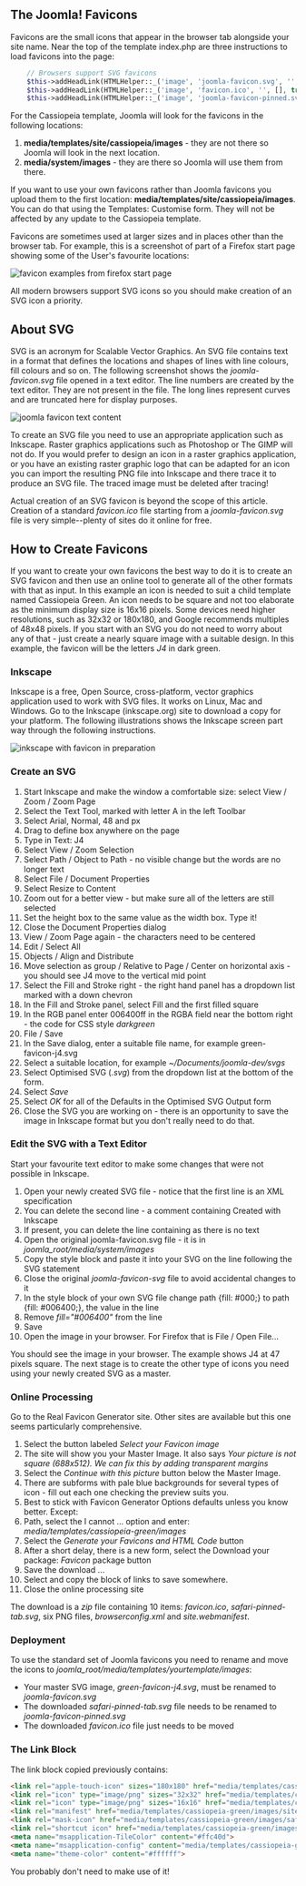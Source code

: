 <!-- Filename: J4.x:Favicons / Display title: Favicons -->

## The Joomla! Favicons

Favicons are the small icons that appear in the browser tab alongside
your site name. Near the top of the template index.php are three
instructions to load favicons into the page:
```php
    // Browsers support SVG favicons
    $this->addHeadLink(HTMLHelper::_('image', 'joomla-favicon.svg', '', [], true, 1), 'icon', 'rel', ['type' => 'image/svg+xml']);
    $this->addHeadLink(HTMLHelper::_('image', 'favicon.ico', '', [], true, 1), 'alternate icon', 'rel', ['type' => 'image/vnd.microsoft.icon']);
    $this->addHeadLink(HTMLHelper::_('image', 'joomla-favicon-pinned.svg', '', [], true, 1), 'mask-icon', 'rel', ['color' => '#000']);
```
For the Cassiopeia template, Joomla will look for the favicons in the
following locations:

1.  **media/templates/site/cassiopeia/images** - they are not there so
    Joomla will look in the next location.
2.  **media/system/images** - they are there so Joomla will use them
    from there.

If you want to use your own favicons rather than Joomla favicons you
upload them to the first location:
**media/templates/site/cassiopeia/images**. You can do that using the
Templates: Customise form. They will not be affected by any update to
the Cassiopeia template.

Favicons are sometimes used at larger sizes and in places other than the
browser tab. For example, this is a screenshot of part of a Firefox
start page showing some of the User's favourite locations:

![favicon examples from firefox start page](../../../en/images/templates/favicons-firefox-start-collection.png)

All modern browsers support SVG icons so you should make creation of an
SVG icon a priority.

## About SVG

SVG is an acronym for Scalable Vector Graphics. An SVG file contains
text in a format that defines the locations and shapes of lines with
line colours, fill colours and so on. The following screenshot shows the
*joomla-favicon.svg* file opened in a text editor. The line numbers are
created by the text editor. They are not present in the file. The long
lines represent curves and are truncated here for display purposes.

![joomla favicon text content](../../../en/images/templates/favicons-joomla-favicon-svg-text.png)

To create an SVG file you need to use an appropriate application such as
Inkscape. Raster graphics applications such as Photoshop or The GIMP
will not do. If you would prefer to design an icon in a raster graphics
application, or you have an existing raster graphic logo that can be
adapted for an icon you can import the resulting PNG file into Inkscape
and there trace it to produce an SVG file. The traced image must be
deleted after tracing!

Actual creation of an SVG favicon is beyond the scope of this article.
Creation of a standard *favicon.ico* file starting from a
*joomla-favicon.svg* file is very simple--plenty of sites do it online
for free.

## How to Create Favicons

If you want to create your own favicons the best way to do it is to
create an SVG favicon and then use an online tool to generate all of the
other formats with that as input. In this example an icon is needed to
suit a child template named Cassiopeia Green. An icon needs to be square
and not too elaborate as the minimum display size is 16x16 pixels. Some
devices need higher resolutions, such as 32x32 or 180x180, and Google
recommends multiples of 48x48 pixels. If you start with an SVG you do
not need to worry about any of that - just create a nearly square image
with a suitable design. In this example, the favicon will be the letters
*J4* in dark green.

### Inkscape

Inkscape is a free, Open Source, cross-platform, vector graphics
application used to work with SVG files. It works on Linux, Mac and
Windows. Go to the Inkscape (inkscape.org) site to download a
copy for your platform. The following illustrations shows the Inkscape
screen part way through the following instructions.

![inkscape with favicon in preparation](../../../en/images/templates/favicons-inkscape-favicon.png)

### Create an SVG

1.  Start Inkscape and make the window a comfortable size: select View /
    Zoom / Zoom Page
2.  Select the Text Tool, marked with letter A in the left Toolbar
3.  Select Arial, Normal, 48 and px
4.  Drag to define box anywhere on the page
5.  Type in Text: J4
6.  Select View / Zoom Selection
7.  Select Path / Object to Path - no visible change but the words are
    no longer text
8.  Select File / Document Properties
9.  Select Resize to Content
10. Zoom out for a better view - but make sure all of the letters are
    still selected
11. Set the height box to the same value as the width box. Type it!
12. Close the Document Properties dialog
13. View / Zoom Page again - the characters need to be centered
14. Edit / Select All
15. Objects / Align and Distribute
16. Move selection as group / Relative to Page / Center on horizontal
    axis - you should see J4 move to the vertical mid point
17. Select the Fill and Stroke right - the right hand panel has a
    dropdown list marked with a down chevron
18. In the Fill and Stroke panel, select Fill and the first filled
    square
19. In the RGB panel enter 006400ff in the RGBA field near the bottom
    right - the code for CSS style *darkgreen*
20. File / Save
21. In the Save dialog, enter a suitable file name, for example
    green-favicon-j4.svg
22. Select a suitable location, for example
    *~/Documents/joomla-dev/svgs*
23. Select Optimised SVG (*.svg*) from the dropdown list at the bottom
    of the form.
24. Select *Save*
25. Select *OK* for all of the Defaults in the Optimised SVG Output form
26. Close the SVG you are working on - there is an opportunity to save
    the image in Inkscape format but you don't really need to do that.

### Edit the SVG with a Text Editor

Start your favourite text editor to make some changes that were not
possible in Inkscape.

1.  Open your newly created SVG file - notice that the first line is an
    XML specification
2.  You can delete the second line - a comment containing Created with
    Inkscape
3.  If present, you can delete the line containing as there is no text
4.  Open the original joomla-favicon.svg file - it is in
    *joomla_root/media/system/images*
5.  Copy the style block and paste it into your SVG on the line
    following the SVG statement
6.  Close the original *joomla-favicon-svg* file to avoid accidental
    changes to it
7.  In the style block of your own SVG file change path {fill: \#000;}
    to path {fill: \#006400;}, the value in the line
8.  Remove *fill="#006400"* from the line
9.  Save
10. Open the image in your browser. For Firefox that is File / Open
    File...

You should see the image in your browser. The example shows J4 at 47
pixels square. The next stage is to create the other type of icons you
need using your newly created SVG as a master.

### Online Processing

Go to the Real Favicon Generator site.
Other sites are available but this one seems particularly comprehensive.

1.  Select the button labeled *Select your Favicon image*
2.  The site will show you your Master Image. It also says *Your picture
    is not square (688x512). We can fix this by adding transparent
    margins*
3.  Select the *Continue with this picture* button below the Master
    Image.
4.  There are subforms with pale blue backgrounds for several types of
    icon - fill out each one checking the preview suits you.
5.  Best to stick with Favicon Generator Options defaults unless you
    know better. Except:
6.  Path, select the I cannot ... option and enter:
    *media/templates/cassiopeia-green/images*
7.  Select the *Generate your Favicons and HTML Code* button
8.  After a short delay, there is a new form, select the Download your
    package: *Favicon* package button
9.  Save the download ...
10. Select and copy the block of links to save somewhere.
11. Close the online processing site

The download is a *zip* file containing 10 items: *favicon.ico*,
*safari-pinned-tab.svg*, six PNG files, *browserconfig.xml* and
*site.webmanifest*.

### Deployment

To use the standard set of Joomla favicons you need to rename and move
the icons to *joomla_root/media/templates/yourtemplate/images*:

- Your master SVG image, *green-favicon-j4.svg*, must be renamed to
  *joomla-favicon.svg*
- The downloaded *safari-pinned-tab.svg* file needs to be renamed to
  *joomla-favicon-pinned.svg*
- The downloaded *favicon.ico* file just needs to be moved

### The Link Block

The link block copied previously contains:

```html
<link rel="apple-touch-icon" sizes="180x180" href="media/templates/cassiopeia-green/images/apple-touch-icon.png">
<link rel="icon" type="image/png" sizes="32x32" href="media/templates/cassiopeia-green/images/favicon-32x32.png">
<link rel="icon" type="image/png" sizes="16x16" href="media/templates/cassiopeia-green/images/favicon-16x16.png">
<link rel="manifest" href="media/templates/cassiopeia-green/images/site.webmanifest">
<link rel="mask-icon" href="media/templates/cassiopeia-green/images/safari-pinned-tab.svg" color="#5bbad5">
<link rel="shortcut icon" href="media/templates/cassiopeia-green/images/favicon.ico">
<meta name="msapplication-TileColor" content="#ffc40d">
<meta name="msapplication-config" content="media/templates/cassiopeia-green/images/browserconfig.xml">
<meta name="theme-color" content="#ffffff">
```

You probably don't need to make use of it!
